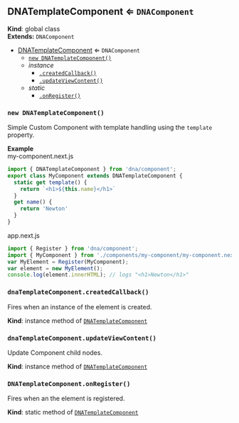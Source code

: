 <a name="DNATemplateComponent"></a>
## DNATemplateComponent ⇐ <code>DNAComponent</code>
**Kind**: global class  
**Extends:** <code>DNAComponent</code>  

* [DNATemplateComponent](#DNATemplateComponent) ⇐ <code>DNAComponent</code>
    * [`new DNATemplateComponent()`](#new_DNATemplateComponent_new)
    * _instance_
        * [`.createdCallback()`](#DNATemplateComponent+createdCallback)
        * [`.updateViewContent()`](#DNATemplateComponent+updateViewContent)
    * _static_
        * [`.onRegister()`](#DNATemplateComponent.onRegister)

<a name="new_DNATemplateComponent_new"></a>
### `new DNATemplateComponent()`
Simple Custom Component with template handling using the `template` property.

**Example**  
my-component.next.js
```js
import { DNATemplateComponent } from 'dna/component';
export class MyComponent extends DNATemplateComponent {
  static get template() {
    return `<h1>${this.name}</h1>`
  }
  get name() {
    return 'Newton'
  }
}
```
app.next.js
```js
import { Register } from 'dna/component';
import { MyComponent } from './components/my-component/my-component.next.js';
var MyElement = Register(MyComponent);
var element = new MyElement();
console.log(element.innerHTML); // logs "<h1>Newton</h1>"
```
<a name="DNATemplateComponent+createdCallback"></a>
### `dnaTemplateComponent.createdCallback()`
Fires when an instance of the element is created.

**Kind**: instance method of <code>[DNATemplateComponent](#DNATemplateComponent)</code>  
<a name="DNATemplateComponent+updateViewContent"></a>
### `dnaTemplateComponent.updateViewContent()`
Update Component child nodes.

**Kind**: instance method of <code>[DNATemplateComponent](#DNATemplateComponent)</code>  
<a name="DNATemplateComponent.onRegister"></a>
### `DNATemplateComponent.onRegister()`
Fires when an the element is registered.

**Kind**: static method of <code>[DNATemplateComponent](#DNATemplateComponent)</code>  
